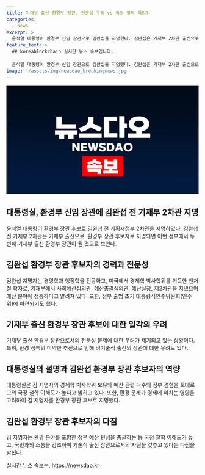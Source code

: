 ```yaml
---
title: 기재부 출신 환경부 장관, 전문성 우려 vs 국정 철학 적임?
categories:
  - News
excerpt: >
  윤석열 대통령이 환경부 신임 장관으로 김완섭을 지명했다. 김완섭은 기재부 2차관 출신으로 경제학 박사이며, 예산 업무에 정통하다는 평가를 받았다. 그러나 일각에서는 환경 분야 전문성 문제를 우려하는 목소리도 있다. 대통령실은 환경 문제가 경제에 미치는 영향을 고려하여 김완섭을 지명했으며, 정부의 국정 철학 이해도가 높고 환경 분야 규제를 합리적으로 개선할 적임자라고 설명했다. 김 내정자는 청문 절차에 성실히 임할 것이며, 국민과 소통하여 깨끗하고 안전한 환경을 유지하겠다고 밝혔다.
feature_text: >
  ## koreablockchain 실시간 뉴스 속보입니다.

  윤석열 대통령이 환경부 신임 장관으로 김완섭을 지명했다. 김완섭은 기재부 2차관 출신으로 경제학 박사이며, 예산 업무에 정통하다는 평가를 받았다. 그러나 일각에서는 환경 분야 전문성 문제를 우려하는 목소리도 있다. 대통령실은 환경 문제가 경제에 미치는 영향을 고려하여 김완섭을 지명했으며, 정부의 국정 철학 이해도가 높고 환경 분야 규제를 합리적으로 개선할 적임자라고 설명했다. 김 내정자는 청문 절차에 성실히 임할 것이며, 국민과 소통하여 깨끗하고 안전한 환경을 유지하겠다고 밝혔다.
image: '/assets/img/newsdao_breakingnews.jpg'
---
```


<p><img src="/assets/img/newsdao_breakingnews.jpg" alt="koreablockchain 속보" /></p>

<h2 data-ke-size="size26">대통령실, 환경부 신임 장관에 김완섭 전 기재부 2차관 지명</h2>

<p data-ke-size="size16">윤석열 대통령이 환경부 장관 후보로 김완섭 전 기획재정부 2차관을 지명하였다. 김완섭 전 기재부 2차관은 기재부 출신으로, 환경부 장관 후보자로 지명되면 이번 정부에서 두 번째 기재부 출신 환경부 장관이 될 것으로 보인다.</p>

<h2 data-ke-size="size26">김완섭 환경부 장관 후보자의 경력과 전문성</h2>

<p data-ke-size="size16">김완섭 지명자는 경영학과 행정학을 전공하고, 미국에서 경제학 박사학위를 취득한 벤처철 학자로, 기재부에서 사회예산심의관, 예산총괄심의관, 예산실장, 제2차관을 지냈으며 예산 분야에 정통하다고 알려져 있다. 또한, 정부 출범 초기 대통령직인수위원회(인수위)에 파견되기도 했다.</p>

<h2 data-ke-size="size26">기재부 출신 환경부 장관 후보에 대한 일각의 우려</h2>

<p data-ke-size="size16">기재부 출신 환경부 장관으로서의 전문성 문제에 대한 우려가 제기되고 있는 상황이다. 특히, 환경 정책의 미약한 추진으로 인해 비기술직 출신의 장관에 대한 우려도 있다.</p>

<h2 data-ke-size="size26">대통령실의 설명과 김완섭 환경부 장관 후보자의 역량</h2>

<p data-ke-size="size16">대통령실은 김 지명자의 경제학 박사학위 보유와 예산 관련 다수의 정부 경험을 토대로 그의 국정 철학 이해도가 높다고 밝히고 있다. 또한, 환경 문제가 경제에 미치는 영향을 고려하여 김 지명자를 환경부 장관 후보로 지명했다.</p>

<h2 data-ke-size="size26">김완섭 환경부 장관 후보자의 다짐</h2>

<p data-ke-size="size16">김 지명자는 환경 분야를 포함한 정부 예산 편성을 총괄하는 등 국정 철학 이해도가 높고, 국민과의 소통을 강조하며 기술직 출신 장관으로서의 자질을 갖추고 있다는 다짐을 밝혔다.</p>
실시간 뉴스 속보는, <a href="https://newsdao.kr" rel="dofollow">https://newsdao.kr</a>



